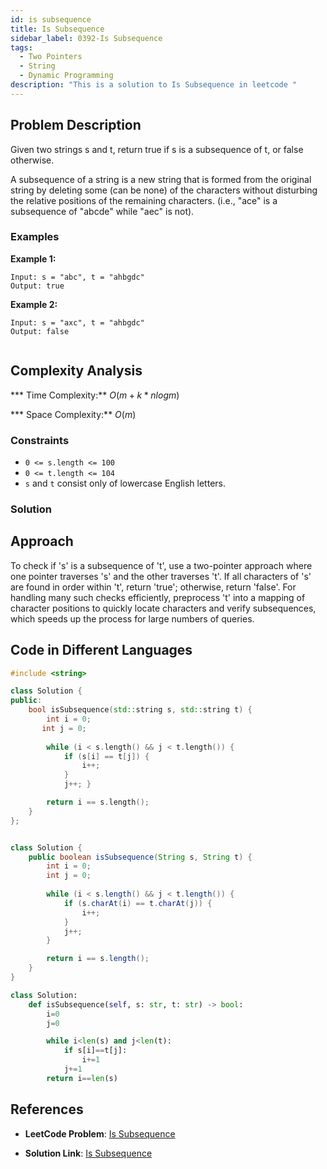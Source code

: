 ```yaml
---
id: is subsequence
title: Is Subsequence
sidebar_label: 0392-Is Subsequence
tags:
  - Two Pointers
  - String
  - Dynamic Programming
description: "This is a solution to Is Subsequence in leetcode "
---
```


## Problem Description

Given two strings s and t, return true if s is a subsequence of t, or false otherwise.

A subsequence of a string is a new string that is formed from the original string by deleting some (can be none) of the characters without disturbing the relative positions of the remaining characters. (i.e., "ace" is a subsequence of "abcde" while "aec" is not).

 

### Examples

**Example 1:**

```
Input: s = "abc", t = "ahbgdc"
Output: true

```
**Example 2:**
```
Input: s = "axc", t = "ahbgdc"
Output: false
 

 ```
## Complexity Analysis

*** Time Complexity:** $O(m+k*nlogm)$

*** Space Complexity:** $O(m)$

### Constraints

- `0 <= s.length <= 100`
- `0 <= t.length <= 104`
-  `s` and `t` consist only of lowercase English letters.


### Solution
## Approach
To check if 's' is a subsequence of 't', use a two-pointer approach where one pointer traverses 's' and the other traverses 't'. If all characters of 's' are found in order within 't', return 'true'; otherwise, return 'false'. For handling many such checks efficiently, preprocess 't' into a mapping of character positions to quickly locate characters and verify subsequences, which speeds up the process for large numbers of queries.

## Code in Different Languages

<Tabs>
<TabItem value="cpp" label="C++">
  <SolutionAuthor name="@ImmidiSivani"/>

```cpp
#include <string>

class Solution {
public:
    bool isSubsequence(std::string s, std::string t) {
        int i = 0; 
       int j = 0; 
    
        while (i < s.length() && j < t.length()) {
            if (s[i] == t[j]) {
                i++; 
            }
            j++; }

        return i == s.length();
    }
};



```
</TabItem>
<TabItem value="java" label="Java">
  <SolutionAuthor name="@ImmidiSivani"/>

```java
class Solution {
    public boolean isSubsequence(String s, String t) {
        int i = 0; 
        int j = 0; 
      
        while (i < s.length() && j < t.length()) {
            if (s.charAt(i) == t.charAt(j)) {
                i++; 
            }
            j++; 
        }

        return i == s.length();
    }
}

```
</TabItem>
<TabItem value="python" label="Python">
  <SolutionAuthor name="@ImmidiSivani"/>

```python
class Solution:
    def isSubsequence(self, s: str, t: str) -> bool:
        i=0
        j=0

        while i<len(s) and j<len(t):
            if s[i]==t[j]:
                i+=1
            j+=1
        return i==len(s)


```
</TabItem>
</Tabs>

## References

- **LeetCode Problem**: [Is Subsequence](https://leetcode.com/problems/is-subsequence/solutions/)

- **Solution Link**: [Is Subsequence](https://leetcode.com/problems/is-subsequence/post-solution/?submissionId=1203193848)
